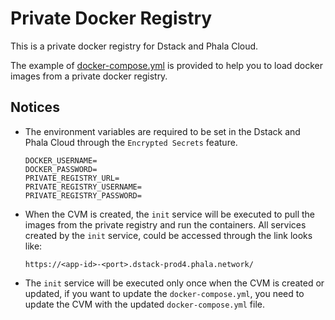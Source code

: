 # Private Docker Registry

This is a private docker registry for Dstack and Phala Cloud.

The example of [docker-compose.yml](docker-compose.yml) is provided to help you to load docker images from a private docker registry.

## Notices

- The environment variables are required to be set in the Dstack and Phala Cloud through the `Encrypted Secrets` feature.

    ```
    DOCKER_USERNAME=
    DOCKER_PASSWORD=
    PRIVATE_REGISTRY_URL=
    PRIVATE_REGISTRY_USERNAME=
    PRIVATE_REGISTRY_PASSWORD=
    ```

- When the CVM is created, the `init` service will be executed to pull the images from the private registry and run the containers. All services created by the `init` service, could be accessed through the link looks like:

    ```
    https://<app-id>-<port>.dstack-prod4.phala.network/
    ```

- The `init` service will be executed only once when the CVM is created or updated, if you want to update the `docker-compose.yml`, you need to update the CVM with the updated `docker-compose.yml` file.
